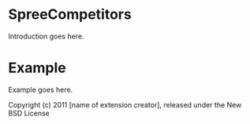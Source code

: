 SpreeCompetitors
================

Introduction goes here.


Example
=======

Example goes here.


Copyright (c) 2011 [name of extension creator], released under the New BSD License
